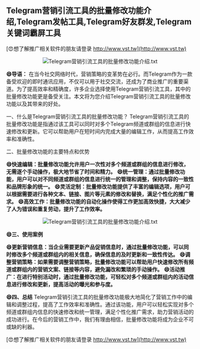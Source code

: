 ## **Telegram营销引流工具的批量修改功能介绍,Telegram发帖工具,Telegram好友群发,Telegram关键词霸屏工具**

[😍想了解推广相关软件的朋友请登录 http://www.vst.tw](http://www.vst.tw)

 <center><img src="https://vst.tw/MP4/tuiguang/png/8.png" alt="Telegram营销引流工具的批量修改功能介绍.txt"></center>

**😄导语：**
在当今社交网络时代，营销策略的变革势在必行。而Telegram作为一款备受欢迎的即时通讯应用，不仅可以用于社交交流，还成为了商业推广的重要渠道。为了提高效率和精确度，许多企业选择使用Telegram营销引流工具，其中的批量修改功能更是备受关注。本文将为您介绍Telegram营销引流工具的批量修改功能以及其带来的好处。

一、什么是Telegram营销引流工具的批量修改功能？
Telegram营销引流工具的批量修改功能是指通过该工具可以同时对多个Telegram频道或群组的信息进行快速修改和更新。它可以帮助用户在短时间内完成大量的编辑工作，从而提高工作效率和准确性。

二、批量修改功能的主要特点和优势

**😄快速编辑：批量修改功能允许用户一次性对多个频道或群组的信息进行修改，无需逐个手动操作，极大地节省了时间和精力。**
**😄统一管理：通过批量修改功能，用户可以对不同频道或群组的信息进行统一的管理和调整，保持内容的一致性和品牌形象的统一。**
**😄灵活定制：批量修改功能提供了丰富的编辑选项，用户可以根据需要进行各种文本、链接、图片等元素的修改和替换，满足个性化的推广需求。**
**😄高效工作：批量修改功能的自动化操作使得工作更加高效快捷，大大减少了人为错误和重复劳动，提升了工作效率。**

 <center><img src="https://vst.tw/MP4/tuiguang/png/6.png" alt="Telegram营销引流工具的批量修改功能介绍.txt"></center>

**😄三、使用案例**

**😄更新营销信息：当企业需要更新产品促销信息时，通过批量修改功能，可以同时修改多个频道或群组内的相关信息，确保信息的及时更新和一致性传达。**
**😄调整营销策略：如果需要调整营销策略，批量修改功能可以帮助用户快速修改所有频道或群组内的营销文案、链接等内容，避免漏改和繁琐的手动操作。**
**😄活动推广：在进行特别活动时，通过批量修改功能，可轻松对多个频道或群组内的活动信息进行修改和更新，提高活动的曝光和参与度。**

**😄四、总结**
Telegram营销引流工具的批量修改功能极大地简化了营销工作中的编辑和调整过程，提高了工作效率和准确性。通过该功能，用户可以轻松实现对多个频道或群组内信息的快速修改和统一管理，满足个性化推广需求，助力营销活动的成功进行。在今后的营销工作中，我们有理由相信，批量修改功能将成为企业不可或缺的利器。

[😍想了解推广相关软件的朋友请登录 http://www.vst.tw](http://www.vst.tw)



